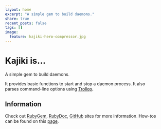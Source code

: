 ```yaml
---
layout: home
excerpt: "A simple gem to build daemons."
share: true
recent_posts: false
tags: []
image:
  feature: kajiki-hero-compressor.jpg
---
```


# Kajiki is…

A simple gem to build daemons.

It provides basic functions to start and stop a daemon process. It also parses command-line options using [Trollop](http://manageiq.github.io/trollop/).

## Information

Check out [RubyGem](https://rubygems.org/gems/kajiki), [RubyDoc](http://www.rubydoc.info/github/kenjij/kajiki), [GitHub](https://github.com/kenjij/kajiki) sites for more information. How-tos can be found on this [page](/how-tos/).
